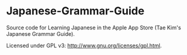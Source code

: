 Japanese-Grammar-Guide
======================

Source code for Learning Japanese in the Apple App Store (Tae Kim's Japanese Grammar Guide).

Licensed under GPL v3: http://www.gnu.org/licenses/gpl.html.
